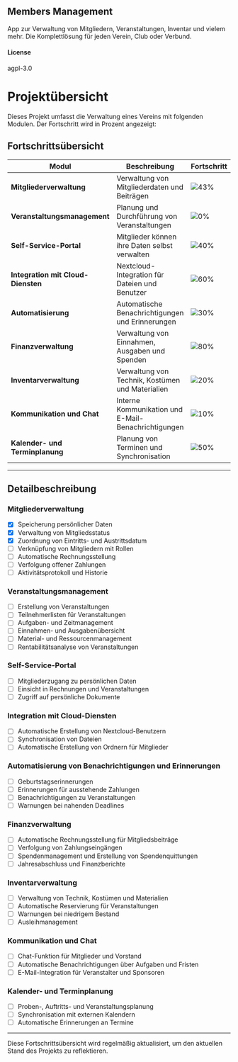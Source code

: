 ## Members Management

App zur Verwaltung von Mitgliedern, Veranstaltungen, Inventar und vielem mehr. Die Komplettlösung für jeden Verein, Club oder Verbund.

#### License

agpl-3.0

# Projektübersicht

Dieses Projekt umfasst die Verwaltung eines Vereins mit folgenden Modulen. Der Fortschritt wird in Prozent angezeigt:

## Fortschrittsübersicht

| Modul                           | Beschreibung                                       | Fortschritt |
|---------------------------------|---------------------------------------------------|-------------|
| **Mitgliederverwaltung**        | Verwaltung von Mitgliederdaten und Beiträgen      | ![43%](https://progress-bar.dev/43) |
| **Veranstaltungsmanagement**    | Planung und Durchführung von Veranstaltungen      | ![0%](https://progress-bar.dev/0) |
| **Self-Service-Portal**         | Mitglieder können ihre Daten selbst verwalten     | ![40%](https://progress-bar.dev/40) |
| **Integration mit Cloud-Diensten** | Nextcloud-Integration für Dateien und Benutzer    | ![60%](https://progress-bar.dev/60) |
| **Automatisierung**             | Automatische Benachrichtigungen und Erinnerungen  | ![30%](https://progress-bar.dev/30) |
| **Finanzverwaltung**            | Verwaltung von Einnahmen, Ausgaben und Spenden    | ![80%](https://progress-bar.dev/80) |
| **Inventarverwaltung**          | Verwaltung von Technik, Kostümen und Materialien  | ![20%](https://progress-bar.dev/20) |
| **Kommunikation und Chat**      | Interne Kommunikation und E-Mail-Benachrichtigungen | ![10%](https://progress-bar.dev/10) |
| **Kalender- und Terminplanung** | Planung von Terminen und Synchronisation          | ![50%](https://progress-bar.dev/50) |

---

## Detailbeschreibung

### Mitgliederverwaltung
- [x] Speicherung persönlicher Daten
- [x] Verwaltung von Mitgliedsstatus
- [x] Zuordnung von Eintritts- und Austrittsdatum
- [ ] Verknüpfung von Mitgliedern mit Rollen
- [ ] Automatische Rechnungsstellung
- [ ] Verfolgung offener Zahlungen
- [ ] Aktivitätsprotokoll und Historie

### Veranstaltungsmanagement
- [ ] Erstellung von Veranstaltungen
- [ ] Teilnehmerlisten für Veranstaltungen
- [ ] Aufgaben- und Zeitmanagement
- [ ] Einnahmen- und Ausgabenübersicht
- [ ] Material- und Ressourcenmanagement
- [ ] Rentabilitätsanalyse von Veranstaltungen

### Self-Service-Portal
- [ ] Mitgliederzugang zu persönlichen Daten
- [ ] Einsicht in Rechnungen und Veranstaltungen
- [ ] Zugriff auf persönliche Dokumente

### Integration mit Cloud-Diensten
- [ ] Automatische Erstellung von Nextcloud-Benutzern
- [ ] Synchronisation von Dateien
- [ ] Automatische Erstellung von Ordnern für Mitglieder

### Automatisierung von Benachrichtigungen und Erinnerungen
- [ ] Geburtstagserinnerungen
- [ ] Erinnerungen für ausstehende Zahlungen
- [ ] Benachrichtigungen zu Veranstaltungen
- [ ] Warnungen bei nahenden Deadlines

### Finanzverwaltung
- [ ] Automatische Rechnungsstellung für Mitgliedsbeiträge
- [ ] Verfolgung von Zahlungseingängen
- [ ] Spendenmanagement und Erstellung von Spendenquittungen
- [ ] Jahresabschluss und Finanzberichte

### Inventarverwaltung
- [ ] Verwaltung von Technik, Kostümen und Materialien
- [ ] Automatische Reservierung für Veranstaltungen
- [ ] Warnungen bei niedrigem Bestand
- [ ] Ausleihmanagement

### Kommunikation und Chat
- [ ] Chat-Funktion für Mitglieder und Vorstand
- [ ] Automatische Benachrichtigungen über Aufgaben und Fristen
- [ ] E-Mail-Integration für Veranstalter und Sponsoren

### Kalender- und Terminplanung
- [ ] Proben-, Auftritts- und Veranstaltungsplanung
- [ ] Synchronisation mit externen Kalendern
- [ ] Automatische Erinnerungen an Termine

---

Diese Fortschrittsübersicht wird regelmäßig aktualisiert, um den aktuellen Stand des Projekts zu reflektieren.
